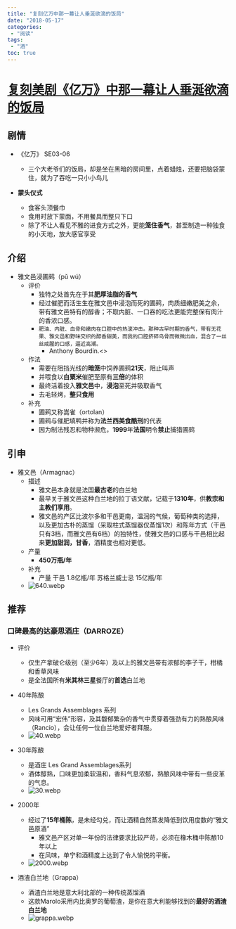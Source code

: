 ```yaml
---
title: "复刻亿万中那一幕让人垂涎欲滴的饭局"
date: "2018-05-17"
categories:
 - "阅读"
tags:
 - "酒"
toc: true
---
```



# [复刻美剧《亿万》中那一幕让人垂涎欲滴的饭局](https://mp.weixin.qq.com/s/ZIB5VblxKhOD9tmvL0plKQ)

## 剧情
- 《亿万》 SE03-06
	- 三个大老爷们的饭局，却是坐在黑暗的房间里，点着蜡烛，还要把脑袋蒙住，就为了吞吃一只小小鸟儿

- **蒙头仪式**
	- 食客头顶餐巾
	- 食用时放下蒙面，不用餐具而整只下口
	- 除了不让人看见不雅的进食方式之外，更能**笼住香气**，甚至制造一种独食的小天地，放大感官享受


## 介绍
- 雅文邑浸圃鹀（pǔ wú）
	- 评价
		- 独特之处首先在于其**肥厚油脂的香气**
		- 经过催肥而活生生在雅文邑中浸泡而死的圃鹀，肉质细嫩肥美之余，带有雅文邑特有的醇香；不取内脏、一口吞的吃法更能完整保有肉汁的香浓口感。
		- `肥油、内脏、血骨和嫩肉在口腔中的热滚冲击。那种古早时期的香气，带有无花果、雅文邑和野味交织的醇香甜美，而我的口腔挤碎鸟骨而微微出血，混合了一丝丝咸腥的口感，逼近高潮。 `
			- Anthony Bourdin.<<Media Raw>>
	- 作法
		- 需要在阻挡光线的**暗笼**中饲养圃鹀**21天**，阻止叫声
		- 并喂食以**白粟米**催肥至原有**三倍**的体积
		- 最终活着投入**雅文邑**中，**浸泡**至死并吸取香气
		- 去毛轻烤，**整只食用**
	- 补充
		- 圃鹀又称嵩雀（ortolan）
		- 圃鹀与催肥填鸭并称为**法兰西美食酷刑**的代表
		- 因为制法残忍和物种濒危，**1999**年**法国**明令**禁止**捕猎圃鹀


## 引申
- 雅文邑（Armagnac）
	- 描述
		- 雅文邑本身就是法国**最古老**的白兰地
		- 最早关于雅文邑这种白兰地的拉丁语文献，记载于**1310年**，供**教宗和主教们享用**。
		- 雅文邑的产区比波尔多和干邑更南，温润的气候，葡萄种类的选择，以及更加古朴的蒸馏（采取柱式蒸馏器仅蒸馏1次）和陈年方式（干邑只有3档，而雅文邑有6档）的独特性，使雅文邑的口感与干邑相比起来**更加甜润，甘香**，酒精度也相对更低。
	- 产量
		- **450万瓶/年**
	- 补充
		- 产量
			干邑
				1.8亿瓶/年
			苏格兰威士忌
				15亿瓶/年
	- ![640.webp](http://otzm88f21.bkt.clouddn.com/61845e5f-7817-443b-adca-45bf6b99748a.webp)



## 推荐
### 口碑最高的**达豪思酒庄**（DARROZE）
- 评价
	- 仅生产拿破仑级别（至少6年）及以上的雅文邑带有浓郁的李子干，柑橘和香草风味
	- 是全法国所有**米其林三星**餐厅的**首选**白兰地

- 40年陈酿
	- Les Grands Assemblages 系列
	- 风味可用“宏伟”形容，及其馥郁繁杂的香气中贯穿着强劲有力的熟酿风味（Rancio），会让任何一位白兰地爱好者拜服。
	- ![40.webp](http://otzm88f21.bkt.clouddn.com/cd6e841b-0d75-43c6-86ac-66302b0e84f6.webp)

- 30年陈酿
	- 是酒庄 Les Grand Assemblages系列
	- 酒体醇熟，口味更加柔软温和，香料气息浓郁，熟酿风味中带有一些皮革的气息。
	- ![30.webp](http://otzm88f21.bkt.clouddn.com/e61011d9-f334-423e-8dbc-555e973880fe.webp)

- 2000年
	- 经过了**15年桶陈**，是未经勾兑，而让酒精自然蒸发降低到饮用度数的“雅文邑原酒”
		- 雅文邑产区对单一年份的法律要求比较严苛，必须在橡木桶中陈酿10年以上
		- 在风味，单宁和酒精度上达到了令人愉悦的平衡。
	- ![2000.webp](http://otzm88f21.bkt.clouddn.com/1e759397-5cb5-449e-9bdb-9956ef47abfb.webp)

- 酒渣白兰地（Grappa）
	- 酒渣白兰地是意大利北部的一种传统蒸馏酒
	- 这款Marolo采用内比奥罗的葡萄渣，是你在意大利能够找到的**最好的酒渣白兰地**
	- ![grappa.webp](http://otzm88f21.bkt.clouddn.com/1fe8c026-e8e3-4175-ae29-e80a4b94e2d1.webp)
